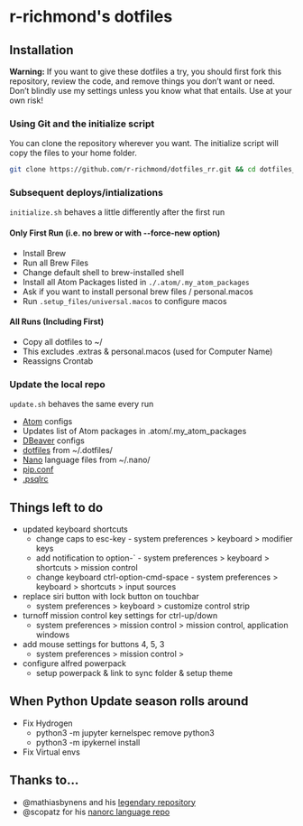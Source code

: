 # r-richmond's dotfiles

## Installation

**Warning:** If you want to give these dotfiles a try, you should first fork this repository, review the code, and remove things you don’t want or need. Don’t blindly use my settings unless you know what that entails. Use at your own risk!

### Using Git and the initialize script

You can clone the repository wherever you want. The initialize script will copy the files to your home folder.

```bash
git clone https://github.com/r-richmond/dotfiles_rr.git && cd dotfiles_rr && bash initialize.sh
```
### Subsequent deploys/intializations

`initialize.sh` behaves a little differently after the first run
#### Only First Run (i.e. no brew or with --force-new option)
* Install Brew
* Run all Brew Files
* Change default shell to brew-installed shell
* Install all Atom Packages listed in `./.atom/.my_atom_packages`
* Ask if you want to install personal brew files / personal.macos
* Run `.setup_files/universal.macos` to configure macos

#### All Runs (Including First)
* Copy all dotfiles to ~/
 * This excludes .extras & personal.macos (used for Computer Name)
* Reassigns Crontab

### Update the local repo
`update.sh` behaves the same every run
* [Atom](https://atom.io/) configs
* Updates list of Atom packages in .atom/.my_atom_packages
* [DBeaver](http://dbeaver.jkiss.org/) configs
* [dotfiles](https://dotfiles.github.io/) from ~/.dotfiles/
* [Nano](https://www.nano-editor.org/overview.php) language files from ~/.nano/
* [pip.conf](https://pip.pypa.io/en/stable/user_guide/#config-file)
* [.psqlrc](https://robots.thoughtbot.com/an-explained-psqlrc)

## Things left to do
* updated keyboard shortcuts
  * change caps to esc-key - system preferences > keyboard > modifier keys
  * add notification to option-` - system preferences > keyboard > shortcuts > mission control
  * change keyboard ctrl-option-cmd-space - system preferences > keyboard > shortcuts > input sources
* replace siri button with lock button on touchbar
  * system preferences > keyboard > customize control strip
* turnoff mission control key settings for ctrl-up/down
  * system preferences > mission control > mission control, application windows
* add mouse settings for buttons 4, 5, 3
  * system preferences > mission control >
* configure alfred powerpack
  * setup powerpack & link to sync folder & setup theme

## When Python Update season rolls around
* Fix Hydrogen
  * python3 -m jupyter kernelspec remove python3
  * python3 -m ipykernel install
* Fix Virtual envs

## Thanks to…

* @mathiasbynens and his [legendary repository](https://github.com/mathiasbynens/dotfiles)
* @scopatz for his [nanorc language repo](https://github.com/scopatz/nanorc)

